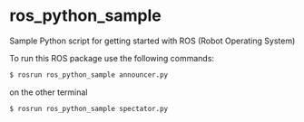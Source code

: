 # ros_python_sample
Sample Python script for getting started with ROS (Robot Operating System)

To run this ROS package use the following commands:
```sh
$ rosrun ros_python_sample announcer.py
```
on the other terminal
```sh
$ rosrun ros_python_sample spectator.py
```
